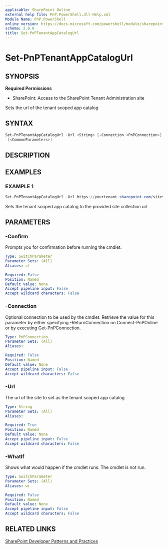 ```yaml
---
applicable: SharePoint Online
external help file: PnP.PowerShell.dll-Help.xml
Module Name: PnP.PowerShell
online version: https://docs.microsoft.com/powershell/module/sharepoint-pnp/set-pnptenantappcatalogurl
schema: 2.0.0
title: Set-PnPTenantAppCatalogUrl
---
```


# Set-PnPTenantAppCatalogUrl

## SYNOPSIS

**Required Permissions**

* SharePoint: Access to the SharePoint Tenant Administration site

Sets the url of the tenant scoped app catalog

## SYNTAX

```powershell
Set-PnPTenantAppCatalogUrl -Url <String> [-Connection <PnPConnection>] [-WhatIf] [-Confirm]
 [<CommonParameters>]
```

## DESCRIPTION

## EXAMPLES

### EXAMPLE 1
```powershell
Set-PnPTenantAppCatalogUrl -Url https://yourtenant.sharepoint.com/sites/appcatalog
```

Sets the tenant scoped app catalog to the provided site collection url

## PARAMETERS

### -Confirm
Prompts you for confirmation before running the cmdlet.

```yaml
Type: SwitchParameter
Parameter Sets: (All)
Aliases: cf

Required: False
Position: Named
Default value: None
Accept pipeline input: False
Accept wildcard characters: False
```

### -Connection
Optional connection to be used by the cmdlet. Retrieve the value for this parameter by either specifying -ReturnConnection on Connect-PnPOnline or by executing Get-PnPConnection.

```yaml
Type: PnPConnection
Parameter Sets: (All)
Aliases:

Required: False
Position: Named
Default value: None
Accept pipeline input: False
Accept wildcard characters: False
```

### -Url
The url of the site to set as the tenant scoped app catalog

```yaml
Type: String
Parameter Sets: (All)
Aliases:

Required: True
Position: Named
Default value: None
Accept pipeline input: False
Accept wildcard characters: False
```

### -WhatIf
Shows what would happen if the cmdlet runs. The cmdlet is not run.

```yaml
Type: SwitchParameter
Parameter Sets: (All)
Aliases: wi

Required: False
Position: Named
Default value: None
Accept pipeline input: False
Accept wildcard characters: False
```

## RELATED LINKS

[SharePoint Developer Patterns and Practices](https://aka.ms/sppnp)
